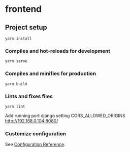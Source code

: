 # frontend

## Project setup
```
yarn install
```

### Compiles and hot-reloads for development
```
yarn serve
```

### Compiles and minifies for production
```
yarn build
```

### Lints and fixes files
```
yarn lint
```

Add running port django setting CORS_ALLOWED_ORIGINS
http://192.168.0.104:8080/

### Customize configuration
See [Configuration Reference](https://cli.vuejs.org/config/).


